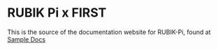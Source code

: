 # RUBIK Pi x FIRST

This is the source of the documentation website for RUBIK-Pi, found at [Sample Docs](https://ramalamadingdong.github.io/rubik.github.io) 
